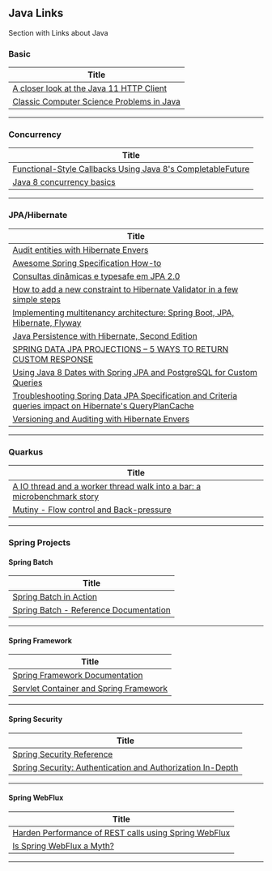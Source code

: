 ## Java Links

Section with Links about Java

### Basic

|**Title** |
|---|
|[A closer look at the Java 11 HTTP Client]|
|[Classic Computer Science Problems in Java]|
------------

### Concurrency

|**Title** |
|---|
|[Functional-Style Callbacks Using Java 8's CompletableFuture]|
|[Java 8 concurrency basics]|
------------


### JPA/Hibernate

|**Title**|
|---|
|[Audit entities with Hibernate Envers]|
|[Awesome Spring Specification How-to]|
|[Consultas dinâmicas e typesafe em JPA 2.0]|
|[How to add a new constraint to Hibernate Validator in a few simple steps]|
|[Implementing multitenancy architecture: Spring Boot, JPA, Hibernate, Flyway]|
|[Java Persistence with Hibernate, Second Edition]|
|[SPRING DATA JPA PROJECTIONS – 5 WAYS TO RETURN CUSTOM RESPONSE]|
|[Using Java 8 Dates with Spring JPA and PostgreSQL for Custom Queries]|
|[Troubleshooting Spring Data JPA Specification and Criteria queries impact on Hibernate's QueryPlanCache]|
|[Versioning and Auditing with Hibernate Envers]|
--------------

### Quarkus

|**Title**|
|---|
|[A IO thread and a worker thread walk into a bar: a microbenchmark story]|
|[Mutiny - Flow control and Back-pressure]|
--------------


### Spring Projects

#### Spring Batch

|**Title** |
|---|
|[Spring Batch in Action]|
|[Spring Batch - Reference Documentation]|
------------

#### Spring Framework

|**Title**|
|---|
|[Spring Framework Documentation]|
|[Servlet Container and Spring Framework]|
------------

#### Spring Security

|**Title** |
|---|
|[Spring Security Reference]|
|[Spring Security: Authentication and Authorization In-Depth]|
------------


#### Spring WebFlux

|**Title** |
|---|
|[Harden Performance of REST calls using Spring WebFlux]|
|[Is Spring WebFlux a Myth?]|
------------


[comment]: # (Basic)
[A closer look at the Java 11 HTTP Client]: <https://golb.hplar.ch/2019/01/java-11-http-client.html>
[Classic Computer Science Problems in Java]: <https://www.manning.com/books/classic-computer-science-problems-in-java?utm_source=google&utm_medium=cpc&utm_campaign=dynamicremarketing&gclid=EAIaIQobChMIlLjn8buk7gIVSQ65Bh0YrAO6EAEYASACEgIjjfD_BwE>


[comment]: # (Concurrency)
[Functional-Style Callbacks Using Java 8's CompletableFuture]: <https://www.infoq.com/articles/Functional-Style-Callbacks-Using-CompletableFuture>
[Java 8 concurrency basics]: <https://www.ibm.com/developerworks/java/library/j-jvmc2/index.html>


[comment]: # (Jpa/Hibernate)
[Audit entities with Hibernate Envers]: <https://adamzareba.github.io/Audit-entities-with-Hibernate-Envers/>
[Awesome Spring Specification How-to]: <https://leaks.wanari.com/2018/01/23/awesome-spring-specification>
[Consultas dinâmicas e typesafe em JPA 2.0
]: <https://www.ibm.com/developerworks/br/java/library/j-typesafejpa/index.html>
[How to add a new constraint to Hibernate Validator in a few simple steps
]: <https://in.relation.to/2018/01/04/adding-new-constraint-to-engine/>
[Implementing multitenancy architecture: Spring Boot, JPA, Hibernate, Flyway
]: <https://medium.com/deviniti-technology-driven-blog/implementing-multitenancy-architecture-spring-boot-jpa-hibernate-flyway-8fb19b312a10>
[Java Persistence with Hibernate, Second Edition]: <https://www.manning.com/books/java-persistence-with-hibernate-second-edition?utm_source=google&utm_medium=cpc&utm_campaign=dynamicremarketing&gclid=EAIaIQobChMIlLjn8buk7gIVSQ65Bh0YrAO6EAEYASABEgKoGvD_BwE>
[SPRING DATA JPA PROJECTIONS – 5 WAYS TO RETURN CUSTOM RESPONSE
]: <https://www.bytestree.com/spring/spring-data-jpa-projections-5-ways-return-custom-object>
[Troubleshooting Spring Data JPA Specification and Criteria queries impact on Hibernate's QueryPlanCache
]: <https://tech.asimio.net/2021/01/27/Troubleshooting-Spring-Data-JPA-Specification-and-Criteria-queries-impact-on-Hibernate-QueryPlanCache.html>
[Using Java 8 Dates with Spring JPA and PostgreSQL for Custom Queries]: <https://blog.mimacom.com/java-8-dates-with-postgresql/>
[Versioning and Auditing with Hibernate Envers]: <https://bytefish.de/blog/hibernate_envers_versioning_and_auditing/>


[comment]: # (Quarkus)
[A IO thread and a worker thread walk into a bar: a microbenchmark story]: <https://quarkus.io/blog/io-thread-benchmark/>
[Mutiny - Flow control and Back-pressure]: <https://quarkus.io/blog/mutiny-back-pressure/>


[comment]: # (Spring Batch)
[Spring Batch in Action]: <https://livebook.manning.com/book/spring-batch-in-action/table-of-contents/39>
[Spring Batch - Reference Documentation]: <https://docs.spring.io/spring-batch/docs/4.1.x/reference/html/index.html>


[comment]: # (Spring Framework)
[Spring Framework Documentation]: <https://docs.spring.io/spring/docs/current/spring-framework-reference/>
[Servlet Container and Spring Framework]: <https://mossgreen.github.io/Servlet-Containers-and-Spring-Framework/>


[comment]: # (Spring Security)
[Spring Security Reference]: <https://docs.spring.io/spring-security/site/docs/current/reference/html5/>
[Spring Security: Authentication and Authorization In-Depth]: <https://www.marcobehler.com/guides/spring-security>


[comment]: # (Spring WebFlux)
[Harden Performance of REST calls using Spring WebFlux]: <https://www.steadybit.com/blog/harden-performance-rest-calls-spring-webflux>
[Is Spring WebFlux a Myth?]: <https://blog.devgenius.io/is-spring-webflux-a-myth-4526c2f92413>